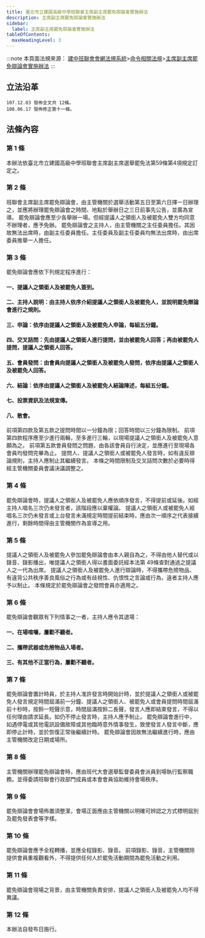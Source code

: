 ```yaml
---
title: 臺北市立建國高級中學班聯會主席副主席罷免辯論會實施辦法
description: 主席副主席罷免辯論會實施辦法
sidebar:
  label: 主席副主席罷免辯論會實施辦法
tableOfContents:
  maxHeadingLevel: 3
---
```


:::note
本頁面法規來源：
[建中班聯會會網法規系統](https://ckhssc.wordpress.com/%e6%b3%95%e8%a6%8f%e7%b3%bb%e7%b5%b1/)\>[命令相關法規](https://ckhssc.wordpress.com/%e6%b3%95%e8%a6%8f%e5%91%bd%e4%bb%a4/)\>[主席副主席罷免辯論會實施辦法](https://drive.google.com/file/d/1tuuil85GlKYfP0-zUqAHyqCWy-Ro9AOJ/view?usp=sharing)
:::

## 立法沿革
```
107.12.03 發佈全文共 12條。 
108.06.17 發佈修正第十一條。 
```

## 法條內容

### 第 1 條 

本辦法依臺北市立建國高級中學班聯會主席副主席選舉罷免法第59條第4項規定訂定之。 

### 第 2 條 

班聯會主席副主席罷免辯論會，由主管機關於選舉活動第五日至第六日擇一日辦理之，並應將辦理罷免辯論會之時間、地點於舉辦日之三日前事先公告，並廣為宣導。
罷免辯論會應至少各舉辦一場。但經提議人之領銜人及被罷免人雙方均同意不辦理者，應予免辦。 罷免辯論會之主持人，由主管機關之主任委員擔任。其因故無法出席時，由副主任委員擔任。主任委員及副主任委員均無法出席時，由出席委員推舉一人擔任。 

### 第 3 條 

罷免辯論會應依下列規定程序進行：

#### 一、提議人之領銜人及被罷免人簽到。 

#### 二、主持人說明：由主持人依序介紹提議人之領銜人及被罷免人，並說明罷免辯論會進行之規則。 

#### 三、申論：依序由提議人之領銜人及被罷免人申論，每組五分鐘。 

#### 四、交叉詰問：先由提議人之領銜人進行提問，並由被罷免人回答；再由被罷免人提問，提議人之領銜人回答。 

#### 五、會員發問：由會員向提議人之領銜人及被罷免人發問，依序由提議人之領銜人及被罷免人回答。 

#### 六、結論：依序由提議人之領銜人及被罷免人結論陳述，每組五分鐘。 

#### 七、投票資訊及法規宣傳。 

#### 八、散會。 

前項第四款及第五款之提問時間以一分鐘為限；回答時間以三分鐘為限制。 前項第四款程序應至少進行兩輪，至多進行三輪，以現場提議人之領銜人及被罷免人意願為之。 前項第五款會員發問之問題，由各該會員自行決定，並應進行至現場各會員均發問完畢為止。 提問人、提議人之領銜人或被罷免人發言時，如有違反辯論規則，主持人應制止其繼續發言。 本條之時間限制及交叉詰問次數於必要時得經主管機關委員會議決議調整之。 

### 第 4 條 

罷免辯論會時，提議人之領銜人及被罷免人應依順序發言，不得提前或延後。如經主持人唱名三次仍未發言者，該階段應以棄權論。 提議人之領銜人或被罷免人經唱名三次仍未發言或上台發言未滿規定時間提前結束時，應由次一順序之代表接續進行，剩餘時間得由主管機關作為宣導之用。 

### 第 5 條 

提議人之領銜人及被罷免人參加罷免辯論會由本人親自為之，不得由他人替代或以錄音、錄影播出，唯提議人之領銜人得以書面委託經本法第 49條查對通過之提議人之一代為出席。 
提議人之領銜人及被罷免人進行辯論時，不得攜帶危險物品、有違背公共秩序善良風俗之行為或有歧視性、仇恨性之言論或行為，違者主持人應予以制止。 本條規定於罷免辯論會之發問會員亦適用之。 

### 第 6 條 

罷免辯論會觀眾有下列情事之一者，主持人應令其退場： 

#### 一、在場喧嚷，屢勸不聽者。 

#### 二、攜帶武器或危險物品入場者。 

#### 三、有其他不正當行為，屢勸不聽者。 

### 第 7 條 

罷免辯論會置計時員，於主持人准許發言時開始計時，並於提議人之領銜人或被罷免人發言規定時間屆滿前一分鐘、提議人之領銜人、被罷免人或會員提問時間屆滿前十秒時，按鈴一短聲示意，時間屆滿按鈴二長聲，發言人應即結束發言，不得以任何理由請求延長。如仍不停止發言時，主持人應予制止。 罷免辯論會進行中，如遇停電或其他電訊設備故障或其他臨時意外情事發生，致使發言人發言中斷，應即停止計時，並於恢復正常後繼續計時。 罷免辯論會因故無法繼續進行時，應由主管機關改定日期或場所。 

### 第 8 條 

主管機關辦理罷免辯論會時，應由班代大會選舉監督委員會派員到場執行監察職務。並得委請班聯會行政部門成員或本會會員協助維持會場秩序。 

### 第 9 條 

罷免辯論會會場佈置須整潔，會場正面應由主管機關以明確可辨認之方式標明屆別及罷免發表會等字樣。 

### 第 10 條 

罷免辯論會應予全程轉播，並應全程錄影、錄音。 前項錄影、錄音，主管機關除提供會員重複觀看外，不得提供任何人於罷免活動期間為罷免活動之利用。 

### 第 11 條 

罷免辯論會現場之背景，由主管機關負責安排，提議人之領銜人及被罷免人均不得異議。 

### 第 12 條 

本辦法自發布日施行。 

 